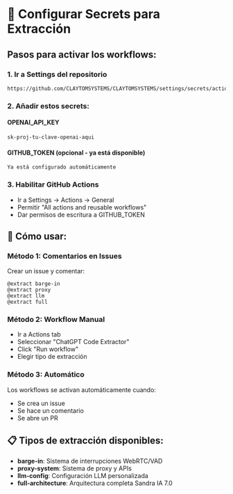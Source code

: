 # 🔐 Configurar Secrets para Extracción

## Pasos para activar los workflows:

### 1. Ir a Settings del repositorio
```
https://github.com/CLAYTOMSYSTEMS/CLAYTOMSYSTEMS/settings/secrets/actions
```

### 2. Añadir estos secrets:

#### **OPENAI_API_KEY**
```
sk-proj-tu-clave-openai-aqui
```

#### **GITHUB_TOKEN** (opcional - ya está disponible)
```
Ya está configurado automáticamente
```

### 3. Habilitar GitHub Actions
- Ir a Settings → Actions → General
- Permitir "All actions and reusable workflows"
- Dar permisos de escritura a GITHUB_TOKEN

## 🚀 Cómo usar:

### Método 1: Comentarios en Issues
Crear un issue y comentar:
```
@extract barge-in
@extract proxy
@extract llm
@extract full
```

### Método 2: Workflow Manual
- Ir a Actions tab
- Seleccionar "ChatGPT Code Extractor"
- Click "Run workflow"
- Elegir tipo de extracción

### Método 3: Automático
Los workflows se activan automáticamente cuando:
- Se crea un issue
- Se hace un comentario
- Se abre un PR

## 📋 Tipos de extracción disponibles:
- **barge-in**: Sistema de interrupciones WebRTC/VAD
- **proxy-system**: Sistema de proxy y APIs
- **llm-config**: Configuración LLM personalizada
- **full-architecture**: Arquitectura completa Sandra IA 7.0